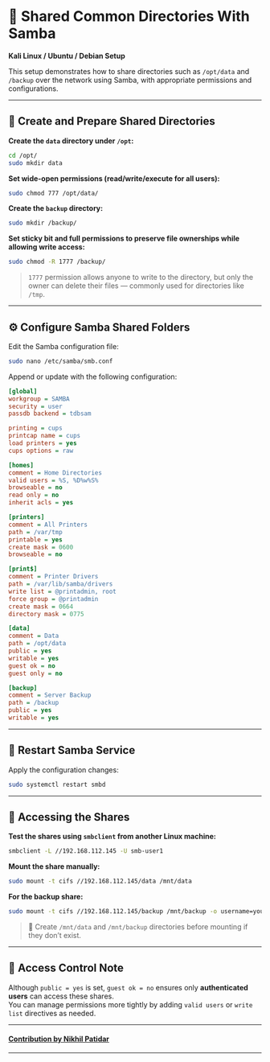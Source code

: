 # 📂 Shared Common Directories With Samba  
**Kali Linux / Ubuntu / Debian Setup**

This setup demonstrates how to share directories such as `/opt/data` and `/backup` over the network using Samba, with appropriate permissions and configurations.

---

## 📁 Create and Prepare Shared Directories

**Create the `data` directory under `/opt`:**
```bash
cd /opt/
sudo mkdir data
```

**Set wide-open permissions (read/write/execute for all users):**
```bash
sudo chmod 777 /opt/data/
```

**Create the `backup` directory:**
```bash
sudo mkdir /backup/
```

**Set sticky bit and full permissions to preserve file ownerships while allowing write access:**
```bash
sudo chmod -R 1777 /backup/
```

> `1777` permission allows anyone to write to the directory, but only the owner can delete their files — commonly used for directories like `/tmp`.

---

## ⚙️ Configure Samba Shared Folders

Edit the Samba configuration file:
```bash
sudo nano /etc/samba/smb.conf
```

Append or update with the following configuration:

```ini
[global]
workgroup = SAMBA
security = user
passdb backend = tdbsam

printing = cups
printcap name = cups
load printers = yes
cups options = raw

[homes]
comment = Home Directories
valid users = %S, %D%w%S%
browseable = no
read only = no
inherit acls = yes

[printers]
comment = All Printers
path = /var/tmp
printable = yes
create mask = 0600
browseable = no

[print$]
comment = Printer Drivers
path = /var/lib/samba/drivers
write list = @printadmin, root
force group = @printadmin
create mask = 0664
directory mask = 0775

[data]
comment = Data
path = /opt/data
public = yes
writable = yes
guest ok = no
guest only = no

[backup]
comment = Server Backup
path = /backup
public = yes
writable = yes
```

---

## 🔁 Restart Samba Service

Apply the configuration changes:
```bash
sudo systemctl restart smbd
```

---

## 🧪 Accessing the Shares

**Test the shares using `smbclient` from another Linux machine:**
```bash
smbclient -L //192.168.112.145 -U smb-user1
```

**Mount the share manually:**
```bash
sudo mount -t cifs //192.168.112.145/data /mnt/data
```

**For the backup share:**
```bash
sudo mount -t cifs //192.168.112.145/backup /mnt/backup -o username=your_samba_user,password=your_password,vers=3.0
```

> 📌 Create `/mnt/data` and `/mnt/backup` directories before mounting if they don’t exist.

---

## 🔐 Access Control Note

Although `public = yes` is set, `guest ok = no` ensures only **authenticated users** can access these shares.  
You can manage permissions more tightly by adding `valid users` or `write list` directives as needed.

---


#### [**Contribution by Nikhil Patidar**](https://github.com/nikhilpatidar01?new_signup=true) 
---
